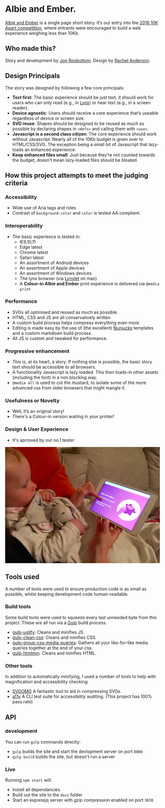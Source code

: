 # Albie and Ember.
[Albie and Ember](https://roobottom.github.io/albie-and-ember/) is a single page short story. It’s our entry into the [2016 10K Apart competition](https://a-k-apart.com/), where entrants were encouraged to build a web experience weighing less than 10Kb.

## Who made this?

Story and development by [Jon Roobottom](http://roobottom.com). Design by [Rachel Anderson](http://www.rachelandersondesign.me). 

## Design Principals
The story was designed by following a few core principals:

* **Text first**: The basic experience should be just text, it should work for users who can only read (e.g., in [Lynx](http://lynx.browser.org/)) or hear text (e.g., in a screen reader).
* **Device agnostic**: Users should receive a core experience that’s useable regardless of device or screen size.
* **SVG reuse**: Shapes should be designed to be reused as much as possible by declaring shapes in `<defs>` and calling them with `<use>`.
* **Javascript is a second class citizen**: The core experience should work without Javascript. Nearly all of the 10Kb budget is given over to HTML/CSS/SVG. The exception being a small bit of Javascript that lazy-loads an enhanced experience.
* **Keep enhanced files small**: Just because they’re not counted towards the budget, doesn’t mean lazy-loaded files should be bloated.

## How this project attempts to meet the judging criteria

### Accessibility

* Wide use of Aria tags and roles
* Contrast of `background-color` and `color` is tested AA complient. 

### Interoperability

* The basic experience is tested in:
	* IE9,10,11
	* Edge latest
	* Chrome latest
	* Safari latest
	* An assortment of Android devices
	* An assortment of Apple devices
	* An assortment of Windows devices
	* The lynx browser (via [Lynxlet](http://habilis.net/lynxlet/) on mac)
	* A **Colour-in Albie and Ember** print experience is delivered via `@media print`


### Performance

* SVGs all optimised and reused as much as possible.
* HTML, CSS and JS are all conservatively written
* A custom build process helps compress everything even more.
* Editing is made easy by the use of (the excellent) [Nunjucks](https://mozilla.github.io/nunjucks/) templates and a custom markdown build process.
* All JS is custom and tweaked for performance.

### Progressive enhancement

* This is, at its heart, a story. If nothing else is possible, the basic story text should be accessible to all browsers.
* A functionality Javascript is lazy loaded. This then loads-in other assets (including the font) in a non blocking way.
* `@media all` is used to cut the mustard, to isolate some of the more advanced css from older browsers that might mangle it.

### Usefulness or Novelty

* Well, it’s an original story!
* There's a Colour-in version waiting in your printer!

### Design & User Experience

* It's aprroved by our no.1 tester:

![Ember, being read Albie and Ember](/__development/photos/IMG_1522.jpg)

## Tools used

A number of tools were used to ensure production code is as small as possible, whilst keeping development code human-readable.

### Build tools

Some build tools were used to squeeze every last unneeded byte from this project. These are all run via a [Gulp](http://gulpjs.com/) build process. 

* [gulp-uglify](https://github.com/terinjokes/gulp-uglify): Cleans and minifies JS.
* [gulp-clean-css](https://github.com/scniro/gulp-clean-css): Cleans and minifies CSS.
* [gulp-group-css-media-queries](https://github.com/avaly/gulp-group-css-media-queries): Gathers all your like-for-like media queries together at the end of your css.
* [gulp-htmlmin](https://github.com/jonschlinkert/gulp-htmlmin): Cleans and minifies HTML.

### Other tools

In addition to automatically minifying, I used a number of tools to help with magnification and accessibility checking.

* [SVGOMG](https://jakearchibald.github.io/svgomg/) A fantastic tool to aid in compressing SVGs.
* [a11y](https://addyosmani.com/a11y/) A CLI test suite for accessibility auditing. (This project has 100% pass rate)

## API

### development

You can run `gulp` commands directly:

* `gulp` builds the site and start the devlopment server on port `8080`
* `gulp build` builds the site, but doesn't run a server

### Live

Running `npm start` will:

* Install all dependancies.
* Build out the site to the `docs` folder
* Start an expressjs server with gzip compression enabled on port `3030`
